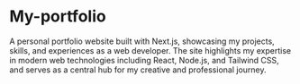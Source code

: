 # My-portfolio
A personal portfolio website built with Next.js, showcasing my projects, skills, and experiences as a web developer. The site highlights my expertise in modern web technologies including React, Node.js, and Tailwind CSS, and serves as a central hub for my creative and professional journey.
